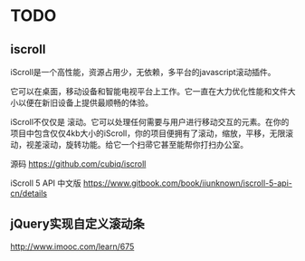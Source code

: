 # TODO

## iscroll

iScroll是一个高性能，资源占用少，无依赖，多平台的javascript滚动插件。

它可以在桌面，移动设备和智能电视平台上工作。它一直在大力优化性能和文件大小以便在新旧设备上提供最顺畅的体验。

iScroll不仅仅是 滚动。它可以处理任何需要与用户进行移动交互的元素。在你的项目中包含仅仅4kb大小的iScroll，你的项目便拥有了滚动，缩放，平移，无限滚动，视差滚动，旋转功能。给它一个扫帚它甚至能帮你打扫办公室。

源码
https://github.com/cubiq/iscroll

iScroll 5 API 中文版
https://www.gitbook.com/book/iiunknown/iscroll-5-api-cn/details



## jQuery实现自定义滚动条

http://www.imooc.com/learn/675

